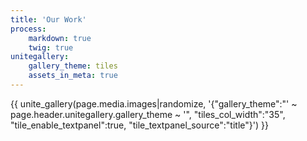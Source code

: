 ```yaml
---
title: 'Our Work'
process:
    markdown: true
    twig: true
unitegallery:
    gallery_theme: tiles
    assets_in_meta: true
---
```


<div class="pb-4 gallery-container {{ page.header.class }}">
   {{ unite_gallery(page.media.images|randomize, '{"gallery_theme":"' ~ page.header.unitegallery.gallery_theme ~ '", "tiles_col_width":"35", "tile_enable_textpanel":true, "tile_textpanel_source":"title"}') }}
</div>